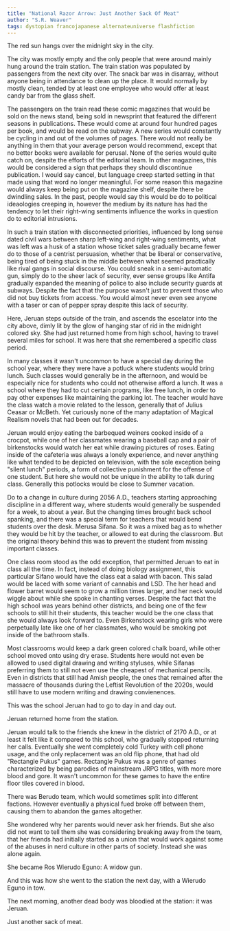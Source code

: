```yaml
---
title: "National Razor Arrow: Just Another Sack Of Meat"
author: "S.R. Weaver"
tags: dystopian francojapanese alternateuniverse flashfiction
---
```

The red sun hangs over the midnight sky in the city.

The city was mostly empty and the only people that were around mainly hung around the train station. The train station was populated by passengers from the next city over. The snack bar was in disarray, without anyone being in attendance to clean up the place. It would normally by mostly clean, tended by at least one employee who would offer at least candy bar from the glass shelf.

The passengers on the train read these comic magazines that would be sold on the news stand, being sold in newsprint that featured the different seasons in publications. These would come at around four hundred pages per book, and would be read on the subway. A new series would constantly be cycling in and out of the volumes of pages. There would not really be anything in them that your average person would recommend, except that no better books were available for perusal. None of the series would quite catch on, despite the efforts of the editorial team. In other magazines, this would be considered a sign that perhaps they should discontinue publication. I would say cancel, but language creep started setting in that made using that word no longer meaningful. For some reason this magazine would always keep being put on the magazine shelf, despite there be dwindling sales. In the past, people would say this would be do to political ideaologies creeping in, however the medium by its nature has had the tendency to let their right-wing sentiments influence the works in question do to editorial intrusions.

In such a train station with disconnected priorities, influenced by long sense dated civil wars between sharp left-wing and right-wing sentiments, what was left was a husk of a station whose ticket sales gradually became fewer do to those of a centrist persuasion, whether that be liberal or conservative, being tired of being stuck in the middle between what seemed practically like rival gangs in social discourse. You could sneak in a semi-automatic gun, simply do to the sheer lack of security, ever sense groups like Antifa gradually expanded the meaning of police to also include security guards at subways. Despite the fact that the purpose wasn't just to prevent those who did not buy tickets from access. You would almost never even see anyone with a taser or can of pepper spray despite this lack of security.

Here, Jeruan steps outside of the train, and ascends the escelator into the city above, dimly lit by the glow of hanging star of rid in the midnight colored sky. She had just returned home from high school, having to travel several miles for school. It was here that she remembered a specific class period.

In many classes it wasn't uncommon to have a special day during the school year, where they were have a potluck where students would bring lunch. Such classes would generally be in the afternoon, and would be especially nice for students who could not otherwise afford a lunch. It was a school where they had to cut certain programs, like free lunch, in order to pay other expenses like maintaining the parking lot. The teacher would have the class watch a movie related to the lesson, generally that of Julius Ceasar or McBeth. Yet curiously none of the many adaptation of Magical Realism novels that had been out for decades.

Jeruan would enjoy eating the barbequed weiners cooked inside of a crocpot, while one of her classmates wearing a baseball cap and a pair of birkenstocks would watch her eat while drawing pictures of roses. Eating inside of the cafeteria was always a lonely experience, and never anything like what tended to be depicted on television, with the sole exception being "silent lunch" periods, a form of collective punishment for the offense of one student. But here she would not be unique in the ability to talk during class. Generally this potlocks would be close to Summer vacation.

Do to a change in culture during 2056 A.D., teachers starting approaching discipline in a different way, where students would generally be suspended for a week, to about a year. But the changing times brought back school spanking, and there was a special term for teachers that would bend students over the desk. Merusa Sifana. So it was a mixed bag as to whether they would be hit by the teacher, or allowed to eat during the classroom. But the original theory behind this was to prevent the student from missing important classes.

One class room stood as the odd exception, that permitted Jeruan to eat in class all the time. In fact, instead of doing biology assignment, this particular Sifano would have the class eat a salad with bacon. This salad would be laced with some variant of cannabis and LSD. The her head and flower barret would seem to grow a million times larger, and her neck would wiggle about while she spoke in chanting verses. Despite the fact that the high school was years behind other districts, and being one of the few schools to still hit their students, this teacher would be the one class that she would always look forward to. Even Birkenstock wearing girls who were perpetually late like one of her classmates, who would be smoking pot inside of the bathroom stalls.

Most classrooms would keep a dark green colored chalk board, while other school moved onto using dry erase. Students here would not even be allowed to used digital drawing and writing styluses, while Sifanas preferring them to still not even use the cheapest of mechanical pencils. Even in districts that still had Amish people, the ones that remained after the massacre of thousands during the Leftist Revolution of the 2020s, would still have to use modern writing and drawing convienences.

This was the school Jeruan had to go to day in and day out.

Jeruan returned home from the station.

Jeruan would talk to the friends she knew in the district of 2170 A.D., or at least it felt like it compared to this school, who gradually stopped returning her calls. Eventually she went completely cold Turkey with cell phone usage, and the only replacement was an old flip phone, that had old "Rectangle Pukus" games. Rectangle Pukus was a genre of games characterized by being parodies of mainstream JRPG titles, with more more blood and gore. It wasn't uncommon for these games to have the entire floor tiles covered in blood.

There was Berudo team, which would sometimes split into different factions. However eventually a physical fued broke off between them, causing them to abandon the games altogether.

She wondered why her parents would never ask her friends. But she also did not want to tell them she was considering breaking away from the team, that her friends had initially started as a union that would work against some of the abuses in nerd culture in other parts of society. Instead she was alone again.

She became Ros Wierudo Eguno: A widow gun.

And this was how she went to the station the next day, with a Wierudo Eguno in tow.

The next morning, another dead body was bloodied at the station: it was Jeruan.

Just another sack of meat.
